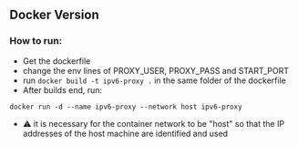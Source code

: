 ## Docker Version

### How to run:
- Get the dockerfile
- change the env lines of PROXY_USER, PROXY_PASS and START_PORT
- run `docker build -t ipv6-proxy .` in the same folder of the dockerfile
- After builds end, run:

`docker run -d --name ipv6-proxy --network host ipv6-proxy`

- ⚠️ it is necessary for the container network to be "host" so that the IP addresses of the host machine are identified and used